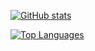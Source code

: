 [![GitHub stats](https://github-readme-stats.snov.dev/api?username=snovna&show_icons=true&theme=tokyonight&bg_color=00000000&border_color=00000000)](https://github.com/snovna)

[![Top Languages](https://github-readme-stats.snov.dev/api/top-langs/?username=snovna&layout=compact&theme=tokyonight&bg_color=00000000&border_color=00000000)](https://github.com/snovna)

<!--
**Snovna/snovna** is a ✨ _special_ ✨ repository because its `README.md` (this file) appears on your GitHub profile.

Here are some ideas to get you started:

- 🔭 I’m currently working on ...
- 🌱 I’m currently learning ...
- 👯 I’m looking to collaborate on ...
- 🤔 I’m looking for help with ...
- 💬 Ask me about ...
- 📫 How to reach me: ...
- 😄 Pronouns: ...
- ⚡ Fun fact: ...
-->

